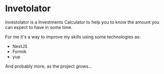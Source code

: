 # Invetolator

Investolator is a Investments Calculator to help you to know the amount you can expect to have in some time.

For me it's a way to improve my skills using some technologies as:

- NextJS
- Formik
- yup

And probably more, as the project grows...
